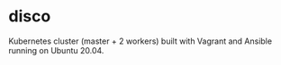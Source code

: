 # disco
Kubernetes cluster (master + 2 workers) built with Vagrant and Ansible running on Ubuntu 20.04.
